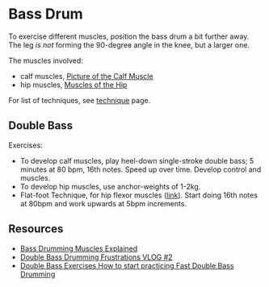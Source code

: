 # Bass Drum

To exercise different muscles, position the bass drum a bit further away. The leg *is not* forming the 90-degree angle in the knee, but a larger one.

The muscles involved:

- calf muscles, [Picture of the Calf Muscle](https://www.webmd.com/fitness-exercise/picture-of-the-calf-muscle#1)
- hip muscles, [Muscles of the Hip](https://en.wikipedia.org/wiki/Muscles_of_the_hip)

For list of techniques, see [technique](technique) page.

## Double Bass

Exercises:

- To develop calf muscles, play heel-down single-stroke double bass; 5 minutes at 80 bpm, 16th notes. Speed up over time. Develop control and muscles.
- To develop hip muscles, use anchor-weights of 1-2kg.
- Flat-foot Technique, for hip flexor muscles ([link](https://m.youtube.com/watch?v=-rIwYVUfEf0)). Start doing 16th notes at 80bpm and work upwards at 5bpm increments.

## Resources

- [Bass Drumming Muscles Explained](https://www.youtube.com/watch?v=STC0A-4Zjxk)
- [Double Bass Drumming Frustrations VLOG #2](https://www.youtube.com/watch?v=uAmJRbcRU6U)
- [Double Bass Exercises How to start practicing Fast Double Bass Drumming](https://www.youtube.com/watch?v=CnqzG6rgDFs&list=PLLOJc4hJB_hJe9MGtsTS-YkYOkpa5-9cm&index=3)
